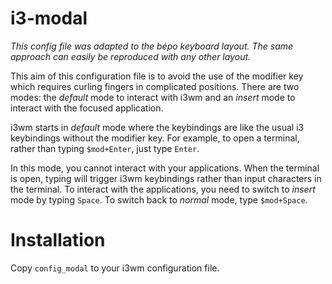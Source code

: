# i3-modal

*This config file was adapted to the bépo keyboard layout. The same approach can easily be reproduced with any other layout.*

This aim of this configuration file is to avoid the use of the modifier key which requires curling fingers in complicated positions. There are two modes: the *default* mode to interact with i3wm and an *insert* mode to interact with the focused application.

i3wm starts in *default* mode where the keybindings are like the usual i3 keybindings without the modifier key. For example, to open a terminal, rather than typing `$mod+Enter`, just type `Enter`. 

In this mode, you cannot interact with your applications. When the terminal is open, typing will trigger i3wm keybindings rather than input characters in the terminal. To interact with the applications, you need to switch to *insert* mode by typing `Space`. To switch back to *normal* mode, type `$mod+Space`.

# Installation

Copy `config_modal` to your i3wm configuration file.
